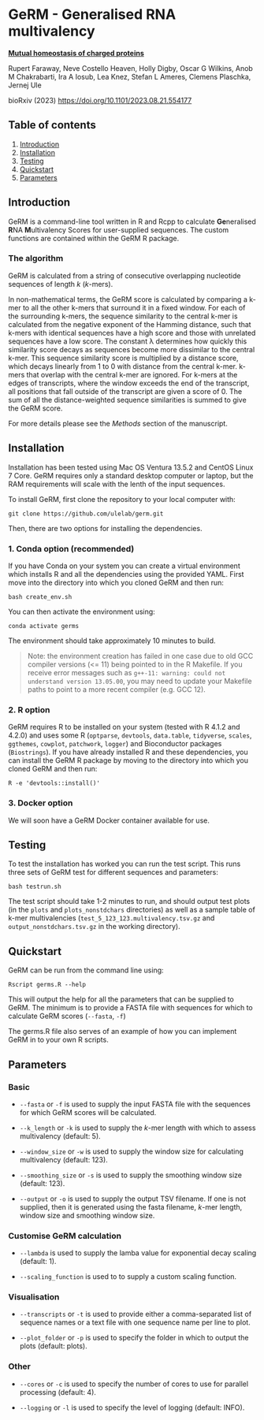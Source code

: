 # GeRM - Generalised RNA multivalency

**[Mutual homeostasis of charged proteins](https://doi.org/10.1101/2023.08.21.554177)**

Rupert Faraway, Neve Costello Heaven, Holly Digby, Oscar G Wilkins, Anob M Chakrabarti, Ira A Iosub, Lea Knez, Stefan L Ameres, Clemens Plaschka, Jernej Ule

bioRxiv (2023) https://doi.org/10.1101/2023.08.21.554177

## Table of contents

1. [Introduction](#introduction)
2. [Installation](#installation)
3. [Testing](#testing)
4. [Quickstart](#quickstart)
5. [Parameters](#parameters)

## Introduction

GeRM is a command-line tool written in R and Rcpp to calculate **Ge**neralised **R**NA **M**ultivalency Scores for user-supplied sequences. The custom functions are contained within the GeRM R package.

### The algorithm

GeRM is calculated from a string of consecutive overlapping nucleotide sequences of length
_k_ (_k_-mers).

In non-mathematical terms, the GeRM score is calculated by comparing a k-mer to all the other k-mers that surround it in a fixed window. For each of the surrounding k-mers, the sequence similarity to the central k-mer is calculated from the negative exponent of the Hamming distance, such that k-mers with identical sequences have a high score and those with unrelated sequences have a low score. The constant λ determines how quickly this similarity score decays as sequences become more dissimilar to the central k-mer. This sequence similarity score is multiplied by a distance score, which decays linearly from 1 to 0 with distance from the central k-mer. k-mers that overlap with the central k-mer are ignored. For k-mers at the edges of transcripts, where the window exceeds the end of the transcript, all positions that fall outside of the transcript are given a score of 0. The sum of all the distance-weighted sequence similarities is summed to give the GeRM score.

For more details please see the _Methods_ section of the manuscript.

## Installation

Installation has been tested using Mac OS Ventura 13.5.2 and CentOS Linux 7 Core. GeRM requires only a standard desktop computer or laptop, but the RAM requirements will scale with the lenth of the input sequences.

To install GeRM, first clone the repository to your local computer with:
```
git clone https://github.com/ulelab/germ.git
```

Then, there are two options for installing the dependencies.

### 1. Conda option (recommended)

If you have Conda on your system you can create a virtual environment which installs R and all the dependencies using the provided YAML. First move into the directory into which you cloned GeRM and then run:

```
bash create_env.sh
```

You can then activate the environment using:
```
conda activate germs
```

The environment should take approximately 10 minutes to build.

>Note: the environment creation has failed in one case due to old GCC compiler versions (<= 11) being pointed to in the R Makefile. If you receive error messages such as `g++-11: warning: could not understand version 13.05.00`, you may need to update your Makefile paths to point to a more recent compiler (e.g. GCC 12).

### 2. R option

GeRM requires R to be installed on your system (tested with R 4.1.2 and 4.2.0) and uses some R (`optparse`, `devtools`, `data.table`, `tidyverse`, `scales`, `ggthemes`, `cowplot`, `patchwork`, `logger`) and Bioconductor packages (`Biostrings`). If you have already installed R and these dependencies, you can install the GeRM R package by moving to the directory into which you cloned GeRM and then run:

```
R -e 'devtools::install()'
```

### 3. Docker option

We will soon have a GeRM Docker container available for use.

## Testing

To test the installation has worked you can run the test script. This runs three sets of GeRM test for different sequences and parameters:

```
bash testrun.sh
```

The test script should take 1-2 minutes to run, and should output test plots (in the `plots` and `plots_nonstdchars` directories) as well as a sample table of k-mer multivalencies (`test_5_123_123.multivalency.tsv.gz` and `output_nonstdchars.tsv.gz` in the working directory).

## Quickstart

GeRM can be run from the command line using:

```
Rscript germs.R --help
```

This will output the help for all the parameters that can be supplied to GeRM. The minimum is to provide a FASTA file with sequences for which to calculate GeRM scores (`--fasta`, `-f`)

The germs.R file also serves of an example of how you can implement GeRM in to your own R scripts.

## Parameters

### Basic

* `--fasta` or `-f` is used to supply the input FASTA file with the sequences for which GeRM scores will be calculated.

* `--k_length` or `-k` is used to supply the _k_-mer length with which to assess multivalency (default: 5).

* `--window_size` or `-w` is used to supply the window size for calculating multivalency (default: 123).

* `--smoothing_size` or `-s` is used to supply the smoothing window size (default: 123).

* `--output` or `-o` is used to supply the output TSV filename. If one is not supplied, then it is generated using the fasta filename, _k_-mer length, window size and smoothing window size.

### Customise GeRM calculation

* `--lambda` is used to supply the lamba value for exponential decay scaling (default: 1).

* `--scaling_function` is used to to supply a custom scaling function.

### Visualisation

* `--transcripts` or `-t` is used to provide either a comma-separated list of sequence names or a text file with one sequence name per line to plot.

* `--plot_folder` or `-p` is used to specify the folder in which to output the plots (default: plots).

### Other

* `--cores` or `-c` is used to specify the number of cores to use for parallel processing (default: 4).

* `--logging` or `-l` is used to specify the level of logging (default: INFO).
